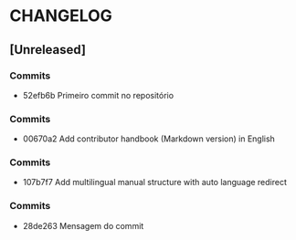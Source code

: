 # CHANGELOG

## [Unreleased]

### Commits

- 52efb6b Primeiro commit no repositório

### Commits

- 00670a2 Add contributor handbook (Markdown version) in English

### Commits

- 107b7f7 Add multilingual manual structure with auto language redirect

### Commits

- 28de263 Mensagem do commit





